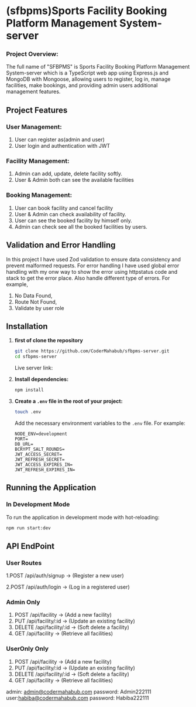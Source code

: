 # (sfbpms)Sports Facility Booking Platform Management System-server

### Project Overview: 

The full name of "SFBPMS" is Sports Facility Booking Platform Management System-server which is a TypeScript web app using Express.js and MongoDB with Mongoose, allowing users to register, log in, manage facilities, make bookings, and providing admin users additional management features.

## Project Features

### User Management:

1. User can register as(admin and user)
2. User login and authentication with JWT

### Facility Management:

1. Admin can add, update, delete facility softly.
2. User & Admin both can see the available facilities  

### Booking Management:

1. User can book facility and cancel facility
2. User & Admin can check availability of facility.
3. User can see the booked facility by himself only.
4. Admin can check see all the booked facilities by users.

## Validation and Error Handling

In this project I have used Zod validation to ensure data consistency and prevent malformed requests. For error handling I have used global error handling with my onw way to show the error using httpstatus code and stack to get the error place. Also handle different type of errors. For example,
1. No Data Found,
2. Route Not Found,
3. Validate by user role


## Installation

1. **first of clone the repository**
    ```bash
    git clone https://github.com/CoderMahabub/sfbpms-server.git
    cd sfbpms-server
    ```
    Live server link: 

2. **Install dependencies:**
    ```bash
    npm install
    ```

3. **Create a `.env` file in the root of your project:**
    ```bash
    touch .env
    ```
    Add the necessary environment variables to the `.env` file. For example:
    ```env
    NODE_ENV=development
    PORT=
    DB_URL=
    BCRYPT_SALT_ROUNDS=
    JWT_ACCESS_SECRET=
    JWT_REFRESH_SECRET=
    JWT_ACCESS_EXPIRES_IN=
    JWT_REFRESH_EXPIRES_IN=
    ```

## Running the Application

### In Development Mode

To run the application in development mode with hot-reloading:

```bash
npm run start:dev
 ```
## API EndPoint
### User Routes

1.POST /api/auth/signup -> (Register a new user)

2.POST /api/auth/login -> (Log in a registered user)

### Admin Only

1. POST /api/facility -> (Add a new facility)
2. PUT /api/facility/:id -> (Update an existing facility)
3. DELETE /api/facility/:id -> (Soft delete a facility)
4. GET /api/facility -> (Retrieve all facilities)

### UserOnly Only

1. POST /api/facility -> (Add a new facility)
2. PUT /api/facility/:id -> (Update an existing facility)
3. DELETE /api/facility/:id -> (Soft delete a facility)
4. GET /api/facility -> (Retrieve all facilities)





admin: admin@codermahabub.com password: Admin222111
user:habiba@codermahabub.com password: Habiba222111